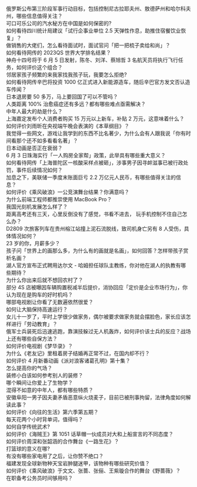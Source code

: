 俄罗斯公布第三阶段军事行动目标，包括控制尼古拉耶夫州、敖德萨州和哈尔科夫州，哪些信息值得关注？  
可口可乐公司的汽水秘方在中国是如何保密的?  
如何看待四川统计局建议「试行企事业单位 2.5 天弹性作息，助推住宿餐饮业恢复」？  
做销售的大佬们，怎么看待面试时，面试官问「把一把梳子卖给和尚」？  
如何看待网传的 2023QS 世界大学排名结果？  
神舟十四号将于 6 月 5 日发射，陈冬、刘洋、蔡旭哲 3 名航天员将执行飞行任务，如何评价这个组合？  
邻居家孩子频繁的来我家找我孩子玩，我要怎么拒绝?  
如何看待网传辛巴将投资 1000 亿正式进入新能源造车，随后辛巴官方发文否认造车传闻？  
日本退房要 50 多万，马上要回国了可以不管吗？  
人类距离 100% 治愈癌症还有多远？都有哪些难点亟需解决？  
中年人最大的劫是什么？  
上海嘉定发布个人消费者购买 15 万元以上新车，补贴 2 万元，这意味着什么？  
如何评价刘雨昕在央视端午晚会表演的《本草纲目》？  
我觉得一些网文，游戏让我学到的东西不比名著少，为什么会有人跟我说「你有时间看那个还不如多看看名著」？  
日本动画是否正在衰弱？  
6 月 3 日珠海实行「一人购房全家帮」政策，此举具有哪些重大意义？  
如何看待网传「上海普陀区一核酸采样点被砸」，涉事男子因寻衅滋事已被行政处罚，事件后续情况如何？  
加息之下，美联储一季度末账面巨亏 2.2 万亿元人民币，有哪些值得关注的信息？  
如何评价《乘风破浪》一公竞演舞台结果？你满意吗？  
为什么前端工程师都推崇使用 MacBook Pro？  
我国光刻机发展怎么样了？  
距离高考还有三天，心里反倒没有了感觉，书看不进去， 玩手机控制不住自己怎么办？  
D2809 次旅客列车在贵州榕江站撞上泥石流脱线，致司机身亡另有 8 人受伤，具体情况如何？  
23 岁的你，月薪多少？  
孩子问「世界上的画那么多，为什么有的画就是名画」，如何回答？怎样带孩子赏析名画？  
湖人官方宣布正式聘用达尔文 - 哈姆担任球队主教练，你对他在湖人的执教有哪些期待？  
为什么你出来后就不想回农村了？  
部分 4S 店被曝因车辆购置税减半后提价，消协回应「定价是企业市场行为」，你认为现在是购车的好时机吗？  
哪部电视剧让你看了无数遍依然很爱？  
如何让大脑保持高速运行？  
女儿十一岁了，平时上学很少做家务，偶尔被要求做家务就会摆脸色，家长应该怎样进行「劳动教育」？  
俄军士兵装死后迅速逃跑，靠演技躲过无人机轰炸，如何评价该士兵的反应？战场上还有哪些自保方法？  
如何评价电视剧《梦华录》？  
为什么《老友记》里租着房子结婚再正常不过，在国内却不行？  
如何评价 4 月新番动画《派对浪客诸葛孔明》第十集？  
怎么提高你的气场？  
装修小白该如何参考别人的装修？  
哪个瞬间让你爱上了生物学？  
混得不如意的中年人，都有哪些特质？  
安徽阜阳一男子因夫妻矛盾恶意纵火烧麦子，目前已被刑事拘留，法律角度如何解读此事？  
如何评价《向往的生活》第六季第五期？  
每天花两个小时背单词，值得吗？  
如何自学传统武术?  
如何评价《海贼王》第 1051 话草帽一伙成员对大和上船宣言的不同态度？  
如何评价周深和张韶涵的合作舞台《一路生花》？  
打篮球的意义在哪?  
有没有哪些家电用了之后，让你赞不绝口？  
福建发现全球新物种天宝岩肿腿迷甲，该物种有哪些研究价值？  
如何评价《乘风破浪》于文文、张蔷、张俪、王紫璇合作的舞台《野蔷薇》？  
在职备考公务员时间够用吗？  
